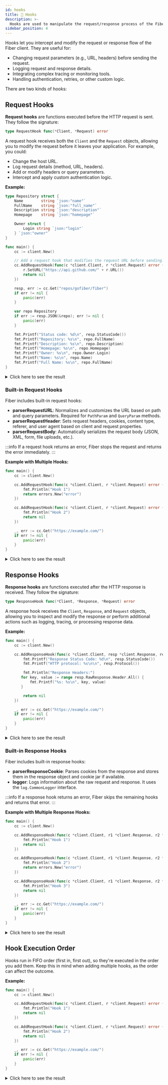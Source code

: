 ```yaml
---
id: hooks
title: 🎣 Hooks
description: >-
  Hooks are used to manipulate the request/response process of the Fiber client.
sidebar_position: 4
---
```


Hooks let you intercept and modify the request or response flow of the Fiber client. They are useful for:

- Changing request parameters (e.g., URL, headers) before sending the request.
- Logging request and response details.
- Integrating complex tracing or monitoring tools.
- Handling authentication, retries, or other custom logic.

There are two kinds of hooks:

## Request Hooks

**Request hooks** are functions executed before the HTTP request is sent. They follow the signature:

```go
type RequestHook func(*Client, *Request) error
```

A request hook receives both the `Client` and the `Request` objects, allowing you to modify the request before it leaves your application. For example, you could:

- Change the host URL.
- Log request details (method, URL, headers).
- Add or modify headers or query parameters.
- Intercept and apply custom authentication logic.

**Example:**

```go
type Repository struct {
    Name        string `json:"name"`
    FullName    string `json:"full_name"`
    Description string `json:"description"`
    Homepage    string `json:"homepage"`

    Owner struct {
        Login string `json:"login"`
    } `json:"owner"`
}

func main() {
    cc := client.New()

    // Add a request hook that modifies the request URL before sending.
    cc.AddRequestHook(func(c *client.Client, r *client.Request) error {
        r.SetURL("https://api.github.com/" + r.URL())
        return nil
    })

    resp, err := cc.Get("repos/gofiber/fiber")
    if err != nil {
        panic(err)
    }

    var repo Repository
    if err := resp.JSON(&repo); err != nil {
        panic(err)
    }

    fmt.Printf("Status code: %d\n", resp.StatusCode())
    fmt.Printf("Repository: %s\n", repo.FullName)
    fmt.Printf("Description: %s\n", repo.Description)
    fmt.Printf("Homepage: %s\n", repo.Homepage)
    fmt.Printf("Owner: %s\n", repo.Owner.Login)
    fmt.Printf("Name: %s\n", repo.Name)
    fmt.Printf("Full Name: %s\n", repo.FullName)
}
```

<details>
<summary>Click here to see the result</summary>

```plaintext
Status code: 200
Repository: gofiber/fiber
Description: ⚡️ Express inspired web framework written in Go
Homepage: https://gofiber.io
Owner: gofiber
Name: fiber
Full Name: gofiber/fiber
```

</details>

### Built-in Request Hooks

Fiber includes built-in request hooks:

- **parserRequestURL**: Normalizes and customizes the URL based on path and query parameters. Required for `PathParam` and `QueryParam` methods.
- **parserRequestHeader**: Sets request headers, cookies, content type, referer, and user agent based on client and request properties.
- **parserRequestBody**: Automatically serializes the request body (JSON, XML, form, file uploads, etc.).

:::info
If a request hook returns an error, Fiber stops the request and returns the error immediately.
:::

**Example with Multiple Hooks:**

```go
func main() {
    cc := client.New()

    cc.AddRequestHook(func(c *client.Client, r *client.Request) error {
        fmt.Println("Hook 1")
        return errors.New("error")
    })

    cc.AddRequestHook(func(c *client.Client, r *client.Request) error {
        fmt.Println("Hook 2")
        return nil
    })

    _, err := cc.Get("https://example.com/")
    if err != nil {
        panic(err)
    }
}
```

<details>
<summary>Click here to see the result</summary>

```shell
Hook 1.
panic: error

goroutine 1 [running]:
main.main()
        main.go:25 +0xaa
exit status 2
```

</details>

## Response Hooks

**Response hooks** are functions executed after the HTTP response is received. They follow the signature:

```go
type ResponseHook func(*Client, *Response, *Request) error
```

A response hook receives the `Client`, `Response`, and `Request` objects, allowing you to inspect and modify the response or perform additional actions such as logging, tracing, or processing response data.

**Example:**

```go
func main() {
    cc := client.New()

    cc.AddResponseHook(func(c *client.Client, resp *client.Response, req *client.Request) error {
        fmt.Printf("Response Status Code: %d\n", resp.StatusCode())
        fmt.Printf("HTTP protocol: %s\n\n", resp.Protocol())

        fmt.Println("Response Headers:")
       for key, value := range resp.RawResponse.Header.All() {
           fmt.Printf("%s: %s\n", key, value)
       }

        return nil
    })

    _, err := cc.Get("https://example.com/")
    if err != nil {
        panic(err)
    }
}
```

<details>
<summary>Click here to see the result</summary>

```plaintext
Response Status Code: 200
HTTP protocol: HTTP/1.1

Response Headers:
Content-Length: 1256
Content-Type: text/html; charset=UTF-8
Server: ECAcc (dcd/7D5A)
Age: 216114
Cache-Control: max-age=604800
Date: Fri, 10 May 2024 10:49:10 GMT
Etag: "3147526947+gzip+ident"
Expires: Fri, 17 May 2024 10:49:10 GMT
Last-Modified: Thu, 17 Oct 2019 07:18:26 GMT
Vary: Accept-Encoding
X-Cache: HIT
```

</details>

### Built-in Response Hooks

Fiber includes built-in response hooks:

- **parserResponseCookie**: Parses cookies from the response and stores them in the response object and cookie jar if available.
- **logger**: Logs information about the raw request and response. It uses the `log.CommonLogger` interface.

:::info
If a response hook returns an error, Fiber skips the remaining hooks and returns that error.
:::

**Example with Multiple Response Hooks:**

```go
func main() {
    cc := client.New()

    cc.AddResponseHook(func(c *client.Client, r1 *client.Response, r2 *client.Request) error {
        fmt.Println("Hook 1")
        return nil
    })

    cc.AddResponseHook(func(c *client.Client, r1 *client.Response, r2 *client.Request) error {
        fmt.Println("Hook 2")
        return errors.New("error")
    })

    cc.AddResponseHook(func(c *client.Client, r1 *client.Response, r2 *client.Request) error {
        fmt.Println("Hook 3")
        return nil
    })

    _, err := cc.Get("https://example.com/")
    if err != nil {
        panic(err)
    }
}
```

<details>
<summary>Click here to see the result</summary>

```shell
Hook 1
Hook 2
panic: error

goroutine 1 [running]:
main.main()
        main.go:30 +0xd6
exit status 2
```

</details>

## Hook Execution Order

Hooks run in FIFO order (first in, first out), so they're executed in the order you add them. Keep this in mind when adding multiple hooks, as the order can affect the outcome.

**Example:**

```go
func main() {
    cc := client.New()

    cc.AddRequestHook(func(c *client.Client, r *client.Request) error {
        fmt.Println("Hook 1")
        return nil
    })

    cc.AddRequestHook(func(c *client.Client, r *client.Request) error {
        fmt.Println("Hook 2")
        return nil
    })

    _, err := cc.Get("https://example.com/")
    if err != nil {
        panic(err)
    }
}
```

<details>
<summary>Click here to see the result</summary>

```plaintext
Hook 1
Hook 2
```

</details>
